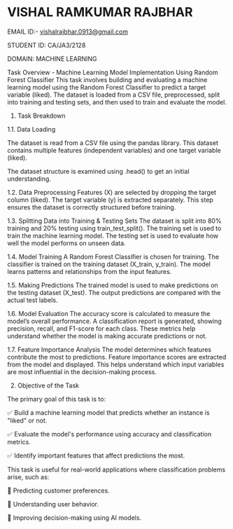 
# VISHAL RAMKUMAR RAJBHAR

EMAIL ID:- vishalrajbhar.0913@gmail.com

STUDENT ID: CA/JA3/2128

DOMAIN: MACHINE LEARNING

Task Overview - Machine Learning Model Implementation Using Random Forest Classifier
This task involves building and evaluating a machine learning model using the Random Forest Classifier to predict a target variable (liked). The dataset is loaded from a CSV file, preprocessed, split into training and testing sets, and then used to train and evaluate the model.

1. Task Breakdown

1.1. Data Loading

The dataset is read from a CSV file using the pandas library.
This dataset contains multiple features (independent variables) and one target variable (liked).








The dataset structure is examined using .head() to get an initial understanding.

1.2. Data Preprocessing
Features (X) are selected by dropping the target column (liked).
The target variable (y) is extracted separately.
This step ensures the dataset is correctly structured before training.

1.3. Splitting Data into Training & Testing Sets
The dataset is split into 80% training and 20% testing using train_test_split().
The training set is used to train the machine learning model.
The testing set is used to evaluate how well the model performs on unseen data.

1.4. Model Training
A Random Forest Classifier is chosen for training.
The classifier is trained on the training dataset (X_train, y_train).
The model learns patterns and relationships from the input features.

1.5. Making Predictions
The trained model is used to make predictions on the testing dataset (X_test).
The output predictions are compared with the actual test labels.

1.6. Model Evaluation
The accuracy score is calculated to measure the model’s overall performance.
A classification report is generated, showing precision, recall, and F1-score for each class.
These metrics help understand whether the model is making accurate predictions or not.

1.7. Feature Importance Analysis
The model determines which features contribute the most to predictions.
Feature importance scores are extracted from the model and displayed.
This helps understand which input variables are most influential in the decision-making process.


2. Objective of the Task

The primary goal of this task is to:

✅ Build a machine learning model that predicts whether an instance is "liked" or not.

✅ Evaluate the model's performance using accuracy and classification metrics.

✅ Identify important features that affect predictions the most.

This task is useful for real-world applications where classification problems arise, such as:

🔹 Predicting customer preferences.

🔹 Understanding user behavior.

🔹 Improving decision-making using AI models.
